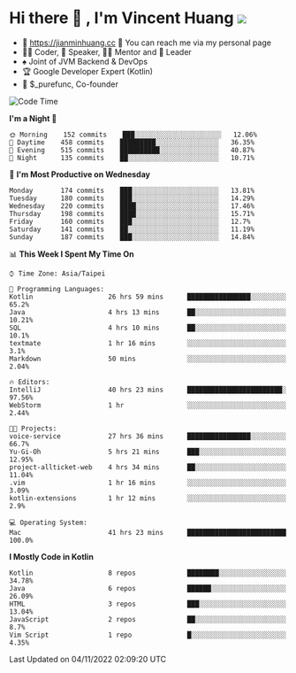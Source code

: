 # Hi there 👋 , I'm Vincent Huang ![](https://komarev.com/ghpvc/?username=Jian-Min-Huang)
- 💎 https://jianminhuang.cc 🙋 You can reach me via my personal page
- 👨‍💻 Coder, 🎤 Speaker, 👨‍🏫 Mentor and 🚀 Leader
- ♠️ Joint of JVM Backend & DevOps
- 🏆 Google Developer Expert (Kotlin)
- 💼 $_purefunc, Co-founder

<!--START_SECTION:waka-->
![Code Time](http://img.shields.io/badge/Code%20Time-1%2C167%20hrs%2030%20mins-blue)

**I'm a Night 🦉** 

```text
🌞 Morning    152 commits    ███░░░░░░░░░░░░░░░░░░░░░░   12.06% 
🌆 Daytime    458 commits    █████████░░░░░░░░░░░░░░░░   36.35% 
🌃 Evening    515 commits    ██████████░░░░░░░░░░░░░░░   40.87% 
🌙 Night      135 commits    ██░░░░░░░░░░░░░░░░░░░░░░░   10.71%

```
📅 **I'm Most Productive on Wednesday** 

```text
Monday       174 commits    ███░░░░░░░░░░░░░░░░░░░░░░   13.81% 
Tuesday      180 commits    ███░░░░░░░░░░░░░░░░░░░░░░   14.29% 
Wednesday    220 commits    ████░░░░░░░░░░░░░░░░░░░░░   17.46% 
Thursday     198 commits    ████░░░░░░░░░░░░░░░░░░░░░   15.71% 
Friday       160 commits    ███░░░░░░░░░░░░░░░░░░░░░░   12.7% 
Saturday     141 commits    ██░░░░░░░░░░░░░░░░░░░░░░░   11.19% 
Sunday       187 commits    ███░░░░░░░░░░░░░░░░░░░░░░   14.84%

```


📊 **This Week I Spent My Time On** 

```text
⌚︎ Time Zone: Asia/Taipei

💬 Programming Languages: 
Kotlin                   26 hrs 59 mins      ████████████████░░░░░░░░░   65.2% 
Java                     4 hrs 13 mins       ██░░░░░░░░░░░░░░░░░░░░░░░   10.21% 
SQL                      4 hrs 10 mins       ██░░░░░░░░░░░░░░░░░░░░░░░   10.1% 
textmate                 1 hr 16 mins        ░░░░░░░░░░░░░░░░░░░░░░░░░   3.1% 
Markdown                 50 mins             ░░░░░░░░░░░░░░░░░░░░░░░░░   2.04%

🔥 Editors: 
IntelliJ                 40 hrs 23 mins      ████████████████████████░   97.56% 
WebStorm                 1 hr                ░░░░░░░░░░░░░░░░░░░░░░░░░   2.44%

🐱‍💻 Projects: 
voice-service            27 hrs 36 mins      ████████████████░░░░░░░░░   66.7% 
Yu-Gi-Oh                 5 hrs 21 mins       ███░░░░░░░░░░░░░░░░░░░░░░   12.95% 
project-allticket-web    4 hrs 34 mins       ██░░░░░░░░░░░░░░░░░░░░░░░   11.04% 
.vim                     1 hr 16 mins        ░░░░░░░░░░░░░░░░░░░░░░░░░   3.09% 
kotlin-extensions        1 hr 12 mins        ░░░░░░░░░░░░░░░░░░░░░░░░░   2.9%

💻 Operating System: 
Mac                      41 hrs 23 mins      █████████████████████████   100.0%

```

**I Mostly Code in Kotlin** 

```text
Kotlin                   8 repos             ████████░░░░░░░░░░░░░░░░░   34.78% 
Java                     6 repos             ██████░░░░░░░░░░░░░░░░░░░   26.09% 
HTML                     3 repos             ███░░░░░░░░░░░░░░░░░░░░░░   13.04% 
JavaScript               2 repos             ██░░░░░░░░░░░░░░░░░░░░░░░   8.7% 
Vim Script               1 repo              █░░░░░░░░░░░░░░░░░░░░░░░░   4.35%

```



 Last Updated on 04/11/2022 02:09:20 UTC
<!--END_SECTION:waka-->
